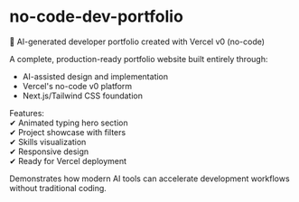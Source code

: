 # no-code-dev-portfolio
🚀 AI-generated developer portfolio created with Vercel v0 (no-code)  

A complete, production-ready portfolio website built entirely through:  
- AI-assisted design and implementation  
- Vercel's no-code v0 platform  
- Next.js/Tailwind CSS foundation  

Features:  
✔ Animated typing hero section  
✔ Project showcase with filters  
✔ Skills visualization  
✔ Responsive design  
✔ Ready for Vercel deployment  

Demonstrates how modern AI tools can accelerate development workflows without traditional coding.  
